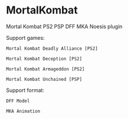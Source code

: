 # MortalKombat
Mortal Kombat PS2 PSP DFF MKA Noesis plugin

Support games:

    Mortal Kombat Deadly Alliance [PS2]
    
    Mortal Kombat Deception [PS2]
    
    Mortal Kombat Armageddon [PS2]
    
    Mortal Kombat Unchained [PSP]
    
Support format:

    DFF Model
    
    MKA Animation
    
